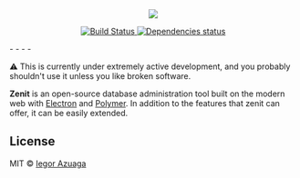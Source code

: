 <div align="center">
  <a href="http://github.com/flyjs">
    <img src="https://drive.google.com/uc?export=download&id=0B9WchF8WhEn9bjAxaGxKWko4d2s"> 
  </a>
</div>
  
<p align="center">
  <a href="https://travis-ci.org/zenit/zenit">
    <img src="https://travis-ci.org/zenit/zenit.svg?branch=master"
      alt="Build Status">
  </a>
  
  <a href="https://github.com/zenit/zenit/blob/master/package.json">
    <img src="https://david-dm.org/zenit/zenit/dev-status.svg"
      alt="Dependencies status">
  </a>
</p>
- - - -

:warning: This is currently under extremely active development, and you probably shouldn't use it unless you like broken software.

**Zenit** is an open-source database administration tool built on the modern web with [Electron](https://github.com/atom/electron) and [Polymer](https://github.com/polymer/polymer). In addition to the features that zenit can offer, it can be easily extended.


## License
MIT © [Iegor Azuaga](https://github.com/iiegor)
